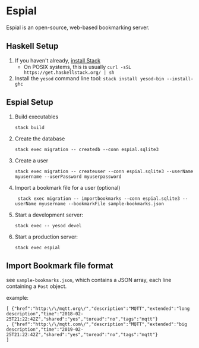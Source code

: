 # Espial

Espial is an open-source, web-based bookmarking server.

## Haskell Setup

1. If you haven't already, [install Stack](https://haskell-lang.org/get-started)
	* On POSIX systems, this is usually `curl -sSL https://get.haskellstack.org/ | sh`
2. Install the `yesod` command line tool: `stack install yesod-bin --install-ghc`

## Espial Setup

1. Build executables
 
    ```
    stack build
    ```

2. Create the database

    ```
    stack exec migration -- createdb --conn espial.sqlite3
    ```

3. Create a user

    ```
    stack exec migration -- createuser --conn espial.sqlite3 --userName myusername --userPassword myuserpassword
    ```

4. Import a bookmark file for a user (optional)

    ```
     stack exec migration -- importbookmarks --conn espial.sqlite3 --userName myusername --bookmarkFile sample-bookmarks.json
    ```

5. Start a development server:

    ```
    stack exec -- yesod devel
    ```

6. Start a production server:

    ```
    stack exec espial
    ```

## Import Bookmark file format

see `sample-bookmarks.json`, which contains a JSON array, each line containing a `Post` object. 

example:

```
[ {"href":"http:\/\/mqtt.org\/","description":"MQTT","extended":"long description","time":"2018-02-25T21:22:42Z","shared":"yes","toread":"no","tags":"mqtt"}
, {"href":"http:\/\/mqtt.com\/","description":"MQTT","extended":"big  description","time":"2019-02-25T21:22:42Z","shared":"yes","toread":"no","tags":"mqtt"}
]

```
